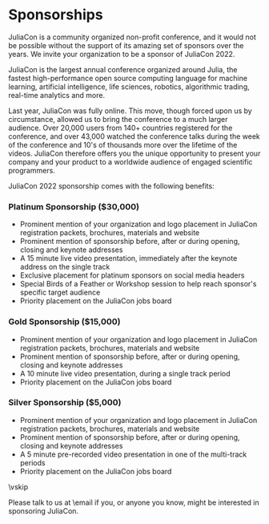 
# Sponsorships
JuliaCon is a community organized non-profit conference, and it would not be possible without the support of its amazing set of sponsors over the years.
We invite your organization to be a sponsor of JuliaCon 2022.

JuliaCon is the largest annual conference organized around Julia, the fastest high-performance open source computing language for machine learning, artificial intelligence, life sciences, robotics, algorithmic trading, real-time analytics and more.

Last year, JuliaCon was fully online.
This move, though forced upon us by circumstance, allowed us to bring the conference to a much larger audience.
Over 20,000 users from 140+ countries registered for the conference, and over 43,000 watched the conference talks during the week of the conference and 10's of thousands more over the lifetime of the videos.
JuliaCon therefore offers you the unique opportunity to present your company and your product to a worldwide audience of engaged scientific programmers.

JuliaCon 2022 sponsorship comes with the following benefits:

### Platinum Sponsorship (\$30,000)

* Prominent mention of your organization and logo placement in JuliaCon registration packets, brochures, materials and website
* Prominent mention of sponsorship before, after or during opening, closing and keynote addresses
* A 15 minute live video presentation, immediately after the keynote address on the single track
* Exclusive placement for platinum sponsors on social media headers
* Special Birds of a Feather or Workshop session to help reach sponsor's specific target audience
* Priority placement on the JuliaCon jobs board

### Gold Sponsorship (\$15,000)

* Prominent mention of your organization and logo placement in JuliaCon registration packets, brochures, materials and website
* Prominent mention of sponsorship before, after or during opening, closing and keynote addresses
* A 10 minute live video presentation, during a single track period
* Priority placement on the JuliaCon jobs board

### Silver Sponsorship (\$5,000)

* Prominent mention of your organization and logo placement in JuliaCon registration packets, brochures, materials and website
* Prominent mention of sponsorship before, after or during opening, closing and keynote addresses
* A 5 minute pre-recorded video presentation in one of the multi-track periods
* Priority placement on the JuliaCon jobs board

\vskip

Please talk to us at \email if you, or anyone you know, might be interested in sponsoring JuliaCon.
